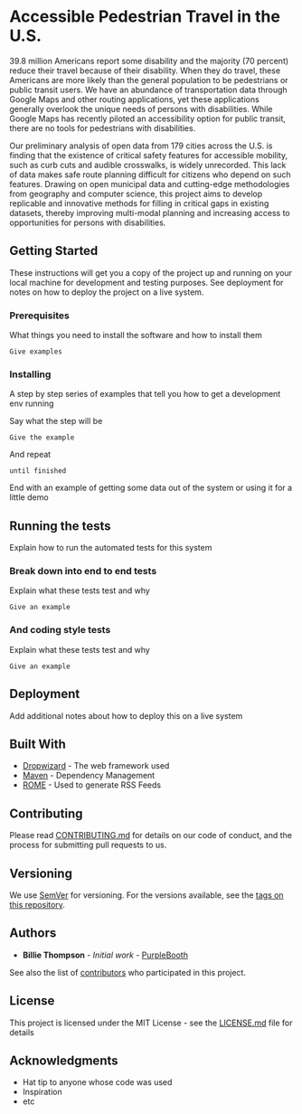 # Accessible Pedestrian Travel in the U.S.
39.8 million Americans report some disability  and the majority (70 percent) reduce their travel because of their disability.  When they do travel, these Americans are more likely than the general population to be pedestrians or public transit users. We have an abundance of transportation data through Google Maps and other routing applications, yet these applications generally overlook the unique needs of persons with disabilities. While Google Maps has recently piloted an accessibility option for public transit, there are no tools for pedestrians with disabilities.

Our preliminary analysis of open data from 179 cities across the U.S. is finding that the existence of critical safety features for accessible mobility, such as curb cuts and audible crosswalks, is widely unrecorded. This lack of data makes safe route planning difficult for citizens who depend on such features. Drawing on open municipal data and cutting-edge methodologies from geography and computer science, this project aims to develop replicable and innovative methods for filling in critical gaps in existing datasets, thereby improving multi-modal planning and increasing access to opportunities for persons with disabilities.  

## Getting Started

These instructions will get you a copy of the project up and running on your local machine for development and testing purposes. See deployment for notes on how to deploy the project on a live system.

### Prerequisites

What things you need to install the software and how to install them

```
Give examples
```

### Installing

A step by step series of examples that tell you how to get a development env running

Say what the step will be

```
Give the example
```

And repeat

```
until finished
```

End with an example of getting some data out of the system or using it for a little demo

## Running the tests

Explain how to run the automated tests for this system

### Break down into end to end tests

Explain what these tests test and why

```
Give an example
```

### And coding style tests

Explain what these tests test and why

```
Give an example
```

## Deployment

Add additional notes about how to deploy this on a live system

## Built With

* [Dropwizard](http://www.dropwizard.io/1.0.2/docs/) - The web framework used
* [Maven](https://maven.apache.org/) - Dependency Management
* [ROME](https://rometools.github.io/rome/) - Used to generate RSS Feeds

## Contributing

Please read [CONTRIBUTING.md](https://gist.github.com/PurpleBooth/b24679402957c63ec426) for details on our code of conduct, and the process for submitting pull requests to us.

## Versioning

We use [SemVer](http://semver.org/) for versioning. For the versions available, see the [tags on this repository](https://github.com/your/project/tags). 

## Authors

* **Billie Thompson** - *Initial work* - [PurpleBooth](https://github.com/PurpleBooth)

See also the list of [contributors](https://github.com/your/project/contributors) who participated in this project.

## License

This project is licensed under the MIT License - see the [LICENSE.md](LICENSE.md) file for details

## Acknowledgments

* Hat tip to anyone whose code was used
* Inspiration
* etc

